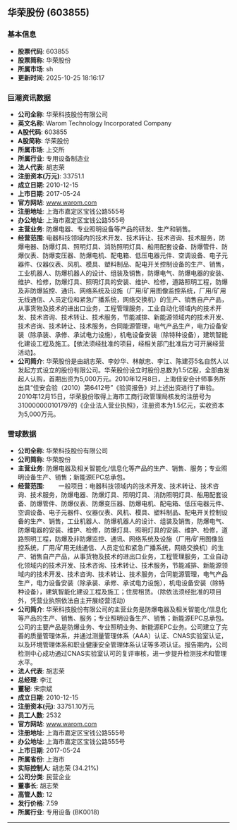 ## 华荣股份 (603855)

### 基本信息

- **股票代码**: 603855
- **股票简称**: 华荣股份
- **所属市场**: sh
- **更新时间**: 2025-10-25 18:16:17

### 巨潮资讯数据

- **公司全称**: 华荣科技股份有限公司
- **英文名称**: Warom Technology Incorporated Company
- **A股代码**: 603855
- **A股简称**: 华荣股份
- **所属市场**: 上交所
- **所属行业**: 专用设备制造业
- **法人代表**: 胡志荣
- **注册资本(万元)**: 33751.1
- **成立日期**: 2010-12-15
- **上市日期**: 2017-05-24
- **官方网站**: www.warom.com
- **注册地址**: 上海市嘉定区宝钱公路555号
- **办公地址**: 上海市嘉定区宝钱公路555号
- **主营业务**: 防爆电器、专业照明设备等产品的研发、生产和销售。
- **经营范围**: 电器科技领域内的技术开发、技术转让、技术咨询、技术服务，防爆电器、防爆灯具、照明灯具、消防照明灯具、船用配套设备、防爆管件、防爆仪表、防爆变压器、防爆电机、配电箱、低压电器元件、空调设备、电子元器件、仪器仪表、风机、模具、塑料制品、配电开关控制设备的生产、销售，工业机器人、防爆机器人的设计、组装及销售，防爆电气、防爆电器的安装、维护、检修，防爆灯具、照明灯具的安装、维护、检修，道路照明工程，防爆及非防爆监控、通讯、网络系统及设施（厂用/矿用图像监控系统，厂用/矿用无线通信、人员定位和紧急广播系统，网络交换机）的生产、销售自产产品，从事货物及技术的进出口业务，工程管理服务，工业自动化领域内的技术开发、技术咨询、技术转让、技术服务，节能减排、新能源领域内的技术开发、技术咨询、技术转让、技术服务，合同能源管理，电气产品生产，电力设备安装（除承装、承修、承试电力设施），机电设备安装（除特种设备），建筑智能化建设工程及施工。【依法须经批准的项目，经相关部门批准后方可开展经营活动】。
- **公司简介**: 华荣股份是由胡志荣、李妙华、林献忠、李江、陈建芬5名自然人以发起方式设立的股份有限公司。华荣股份设立时股份总数为1.5亿股，全部由发起人认购，首期出资为5,000万元。2010年12月8日，上海佳安会计师事务所出具“佳安会验（2010）第6412号”《验资报告》对上述出资进行了审验。2010年12月15日，华荣股份取得上海市工商行政管理局核发的注册号为310000000101797的《企业法人营业执照》，注册资本为1.5亿元，实收资本为5,000万元。

### 雪球数据

- **公司全称**: 华荣科技股份有限公司
- **公司简称**: 华荣股份
- **主营业务**: 防爆电器及相关智能化/信息化等产品的生产、销售、服务；专业照明设备生产、销售；新能源EPC总承包。
- **经营范围**: 　　一般项目：电器科技领域内的技术开发、技术转让、技术咨询、技术服务，防爆电器、防爆灯具、照明灯具、消防照明灯具、船用配套设备、防爆管件、防爆仪表、防爆变压器、防爆电机、配电箱、低压电器元件、空调设备、电子元器件、仪器仪表、风机、模具、塑料制品、配电开关控制设备的生产、销售，工业机器人、防爆机器人的设计、组装及销售，防爆电气、防爆电器的安装、维护、检修，防爆灯具、照明灯具的安装、维护、检修，道路照明工程，防爆及非防爆监控、通讯、网络系统及设施（厂用/矿用图像监控系统，厂用/矿用无线通信、人员定位和紧急广播系统，网络交换机）的生产、销售自产产品，从事货物及技术的进出口业务，工程管理服务，工业自动化领域内的技术开发、技术咨询、技术转让、技术服务，节能减排、新能源领域内的技术开发、技术咨询、技术转让、技术服务，合同能源管理，电气产品生产，电力设备安装（除承装、承修、承试电力设施），机电设备安装（除特种设备），建筑智能化建设工程及施工；住房租赁。（除依法须经批准的项目外，凭营业执照依法自主开展经营活动）
- **公司简介**: 华荣科技股份有限公司的主营业务是防爆电器及相关智能化/信息化等产品的生产、销售、服务；专业照明设备生产、销售；新能源EPC总承包。公司的主要产品是防爆业务、专业照明业务、新能源EPC业务。公司建立了完善的质量管理体系，并通过测量管理体系（AAA）认证、CNAS实验室认证，以及环境管理体系和职业健康安全管理体系认证等多项认证。报告期内，公司检测中心成功通过CNAS实验室认可的复评审核，进一步提升检测技术和管理水平。
- **法人代表**: 胡志荣
- **总经理**: 李江
- **董秘**: 宋宗斌
- **成立日期**: 2010-12-15
- **注册资本(元)**: 33751.10万元
- **员工人数**: 2532
- **官方网站**: www.warom.com
- **注册地址**: 上海市嘉定区宝钱公路555号
- **办公地址**: 上海市嘉定区宝钱公路555号
- **上市日期**: 2017-05-24
- **所属省份**: 上海市
- **实际控制人**: 胡志荣 (34.21%)
- **公司分类**: 民营企业
- **董事长**: 胡志荣
- **高管人数**: 12
- **发行价格**: 7.59
- **所属行业**: 专用设备 (BK0018)

---
